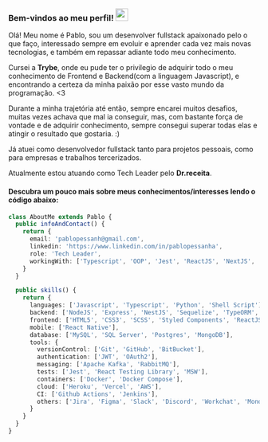 ### Bem-vindos ao meu perfil! <img src="https://camo.githubusercontent.com/e8e7b06ecf583bc040eb60e44eb5b8e0ecc5421320a92929ce21522dbc34c891/68747470733a2f2f6d656469612e67697068792e636f6d2f6d656469612f6876524a434c467a6361737252346961377a2f67697068792e676966" width="25" heigth="25" />

Olá! Meu nome é Pablo, sou um desenvolver fullstack apaixonado pelo o que faço, interessado sempre em evoluir e aprender cada vez mais novas tecnologias, e também em repassar adiante todo meu conhecimento.

Cursei a **Trybe**, onde eu pude ter o privilegio de adquirir todo o meu conhecimento de Frontend e Backend(com a linguagem Javascript), e encontrando a certeza da minha paixão por esse vasto mundo da programação. <3

Durante a minha trajetória até então, sempre encarei muitos desafios, muitas vezes achava que mal ia conseguir, mas, com bastante força de vontade e de adquirir conhecimento, sempre consegui superar todas elas e atingir o resultado que gostaria. :)

Já atuei como desenvolvedor fullstack tanto para projetos pessoais, como para empresas e trabalhos tercerizados.

Atualmente estou atuando como Tech Leader pelo **Dr.receita**.

#### Descubra um pouco mais sobre meus conhecimentos/interesses lendo o código abaixo:
```ts
class AboutMe extends Pablo {
  public infoAndContact() {
    return {
      email: 'pablopessanh@gmail.com',
      linkedin: 'https://www.linkedin.com/in/pablopessanha',
      role: 'Tech Leader',
      workingWith: ['Typescript', 'OOP', 'Jest', 'ReactJS', 'NextJS', 'Styled components']
    }
  }

  public skills() {
    return {
      languages: ['Javascript', 'Typescript', 'Python', 'Shell Script'],
      backend: ['NodeJS', 'Express', 'NestJS', 'Sequelize', 'TypeORM', 'GraphQL', 'Swagger'],
      frontend: ['HTML5', 'CSS3', 'SCSS', 'Styled Components', 'ReactJS', 'NextJS', 'VueJS', 'NuxtJS'],
      mobile: ['React Native'],
      database: ['MySQL', 'SQL Server', 'Postgres', 'MongoDB'],
      tools: {
        versionControl: ['Git', 'GitHub', 'BitBucket'],
        authentication: ['JWT', 'OAuth2'],
        messaging: ['Apache Kafka', 'RabbitMQ'],
        tests: ['Jest', 'React Testing Library', 'MSW'],
        containers: ['Docker', 'Docker Compose'],
        cloud: ['Heroku', 'Vercel', 'AWS'],
        CI: ['Github Actions', 'Jenkins'],
        others: ['Jira', 'Figma', 'Slack', 'Discord', 'Workchat', 'Monday']
      }
    }
  }
}
```
